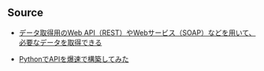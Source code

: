 ## Source
- [データ取得用のWeb API（REST）やWebサービス（SOAP）などを用いて、必要なデータを取得できる](https://miseruit.com/2022/07/18/post-2951/#google_vignette)

- [PythonでAPIを爆速で構築してみた](https://qiita.com/yota_dev/items/ab8dea7f71c8a130d5bf)